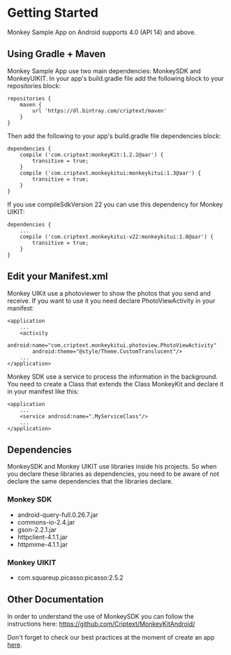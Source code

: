 # Getting Started

Monkey Sample App on Android supports 4.0 (API 14) and above.

## Using Gradle + Maven

Monkey Sample App use two main dependencies: MonkeySDK and MonkeyUIKIT. In your app's build.gradle file add the following block to your repositories block:
```
repositories { 
    maven {
        url 'https://dl.bintray.com/criptext/maven'
    } 
}
```

Then add the following to your app's build.gradle file dependencies block:
```
dependencies {
    compile ('com.criptext:monkeyKit:1.2.2@aar') {
        transitive = true;
    }
    compile ('com.criptext.monkeykitui:monkeykitui:1.3@aar') {
        transitive = true;
    }
}
```
If you use compileSdkVersion 22 you can use this dependency for Monkey UIKIT:
```
dependencies {
    ...
    compile ('com.criptext.monkeykitui-v22:monkeykitui:1.0@aar') {
        transitive = true;
    }
}
```
## Edit your Manifest.xml
Monkey UIKit use a photoviewer to show the photos that you send and receive. If you want to use it you need declare PhotoViewActivity in your manifest:
```
<application
    ...
    <activity
        android:name="com.criptext.monkeykitui.photoview.PhotoViewActivity"
        android:theme="@style/Theme.CustomTranslucent"/>
    ...
</application>
```
Monkey SDK use a service to process the information in the background. You need to create a Class that extends the Class MonkeyKit and declare it in your manifest like this:
```
<application
    ...
    <service android:name=".MyServiceClass"/>
    ...
</application>
```
## Dependencies
MonkeySDK and Monkey UIKIT use libraries inside his projects. So when you declare these libraries as dependencies, you need to be aware of not declare the same dependencies that the libraries declare.
### Monkey SDK
- android-query-full.0.26.7.jar
- commons-io-2.4.jar
- gson-2.2.1.jar
- httpclient-4.1.1.jar
- httpmime-4.1.1.jar 

### Monkey UIKIT
- com.squareup.picasso:picasso:2.5.2

## Other Documentation
In order to understand the use of MonkeySDK you can follow the instructions here:
https://github.com/Criptext/MonkeyKitAndroid/

Don't forget to check our best practices at the moment of create an app [here](wiki/Best-practices-creating-your-app).
